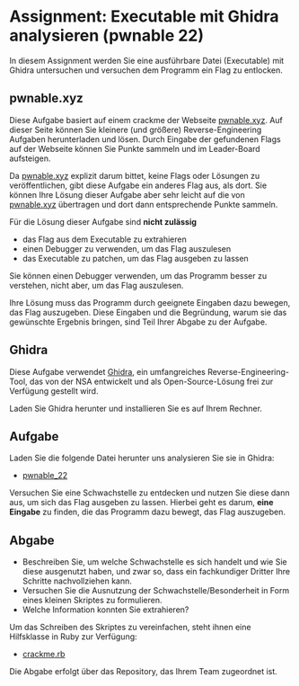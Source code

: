 # Assignment: Executable mit Ghidra analysieren (pwnable 22)



In diesem Assignment werden Sie eine ausführbare Datei (Executable) mit Ghidra untersuchen und versuchen dem Programm ein Flag zu entlocken.


## pwnable.xyz

Diese Aufgabe basiert auf einem crackme der Webseite [pwnable.xyz](https://pwnable.xyz/). Auf dieser Seite können Sie kleinere (und größere) Reverse-Engineering Aufgaben herunterladen und lösen. Durch Eingabe der gefundenen Flags auf der Webseite können Sie Punkte sammeln und im Leader-Board aufsteigen.

Da [pwnable.xyz](https://pwnable.xyz/) explizit darum bittet, keine Flags oder Lösungen zu veröffentlichen, gibt diese Aufgabe ein anderes Flag aus, als dort. Sie können Ihre Lösung dieser Aufgabe aber sehr leicht auf die von [pwnable.xyz](https://pwnable.xyz/) übertragen und dort dann entsprechende Punkte sammeln.

Für die Lösung dieser Aufgabe sind __nicht zulässig__

  * das Flag aus dem Executable zu extrahieren
  * einen Debugger zu verwenden, um das Flag auszulesen
  * das Executable zu patchen, um das Flag ausgeben zu lassen

Sie können einen Debugger verwenden, um das Programm besser zu verstehen, nicht aber, um das Flag auszulesen.

Ihre Lösung muss das Programm durch geeignete Eingaben dazu bewegen, das Flag auszugeben. Diese Eingaben und die Begründung, warum sie das gewünschte Ergebnis bringen, sind Teil Ihrer Abgabe zu der Aufgabe.


## Ghidra

Diese Aufgabe verwendet [Ghidra](https://ghidra-sre.org/), ein umfangreiches Reverse-Engineering-Tool, das von der NSA entwickelt und als Open-Source-Lösung frei zur Verfügung gestellt wird.

Laden Sie Ghidra herunter und installieren Sie es auf Ihrem Rechner.

## Aufgabe

Laden Sie die folgende Datei herunter uns analysieren Sie sie in Ghidra:

  * [pwnable_22](pwnable_22)

Versuchen Sie eine Schwachstelle zu entdecken und nutzen Sie diese dann aus, um sich das Flag ausgeben zu lassen. Hierbei geht es darum, __eine Eingabe__ zu finden, die das Programm dazu bewegt, das Flag auszugeben.


## Abgabe

  * Beschreiben Sie, um welche Schwachstelle es sich handelt und wie Sie diese ausgenutzt haben, und zwar so, dass ein fachkundiger Dritter Ihre Schritte nachvollziehen kann.
  * Versuchen Sie die Ausnutzung der Schwachstelle/Besonderheit in Form eines kleinen Skriptes zu formulieren.
  * Welche Information konnten Sie extrahieren?

Um das Schreiben des Skriptes zu vereinfachen, steht ihnen eine Hilfsklasse in Ruby zur Verfügung:

  * [crackme.rb](crackme.rb)

Die Abgabe erfolgt über das Repository, das Ihrem Team zugeordnet ist.